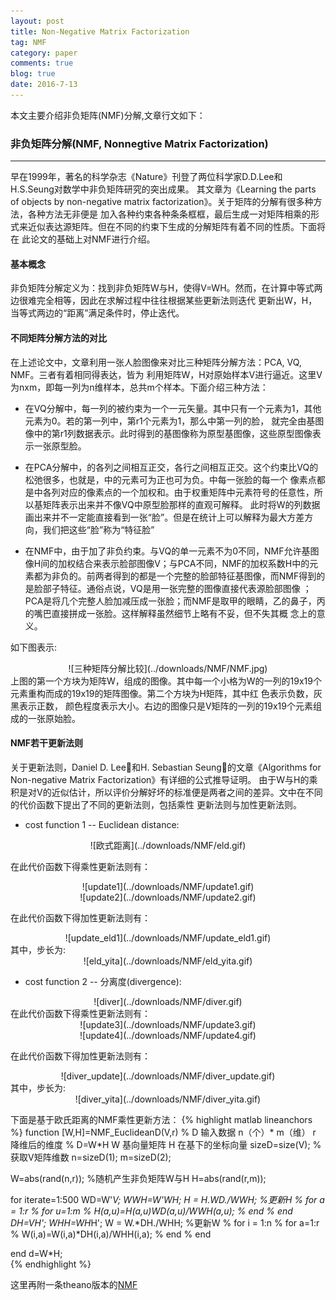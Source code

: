 ```yaml
---
layout: post
title: Non-Negative Matrix Factorization
tag: NMF
category: paper
comments: true
blog: true
date: 2016-7-13
---
```


本文主要介绍非负矩阵(NMF)分解,文章行文如下：

### 非负矩阵分解(NMF, Nonnegtive Matrix Factorization)
---
早在1999年，著名的科学杂志《Nature》刊登了两位科学家D.D.Lee和H.S.Seung对数学中非负矩阵研究的突出成果。
其文章为《Learning the parts of objects by non-negative matrix factorization》。关于矩阵的分解有很多种方法，各种方法无非便是
加入各种约束各种条条框框，最后生成一对矩阵相乘的形式来近似表达源矩阵。但在不同的约束下生成的分解矩阵有着不同的性质。下面将在
此论文的基础上对NMF进行介绍。

#### 基本概念  
非负矩阵分解定义为：找到非负矩阵W与H，使得V=WH。然而，在计算中等式两边很难完全相等，因此在求解过程中往往根据某些更新法则迭代
更新出W，H，当等式两边的“距离”满足条件时，停止迭代。

#### 不同矩阵分解方法的对比
在上述论文中，文章利用一张人脸图像来对比三种矩阵分解方法：PCA, VQ, NMF。三者有着相同得表达，皆为
利用矩阵W，H对原始样本V进行逼近。这里V为nxm，即每一列为n维样本，总共m个样本。下面介绍三种方法：  
* 在VQ分解中，每一列的被约束为一个一元矢量。其中只有一个元素为1，其他元素为0。若的第一列中，第r1个元素为1，那么中第一列的脸，
就完全由基图像中的第r1列数据表示。此时得到的基图像称为原型基图像，这些原型图像表示一张原型脸。

* 在PCA分解中，的各列之间相互正交，各行之间相互正交。这个约束比VQ的松弛很多，也就是，中的元素可为正也可为负。中每一张脸的每一个
像素点都是中各列对应的像素点的一个加权和。由于权重矩阵中元素符号的任意性，所以基矩阵表示出来并不像VQ中原型脸那样的直观可解释。
此时将W的列数据画出来并不一定能直接看到一张“脸”。但是在统计上可以解释为最大方差方向，我们把这些“脸”称为“特征脸”

* 在NMF中，由于加了非负约束。与VQ的单一元素不为0不同，NMF允许基图像H间的加权结合来表示脸部图像V；与PCA不同，NMF的加权系数H中的元
素都为非负的。前两者得到的都是一个完整的脸部特征基图像，而NMF得到的是脸部子特征。通俗点说，VQ是用一张完整的图像直接代表源脸部图像
；PCA是将几个完整人脸加减压成一张脸；而NMF是取甲的眼睛，乙的鼻子，丙的嘴巴直接拼成一张脸。这样解释虽然细节上略有不妥，但不失其概
念上的意义。

如下图表示:  

<div align=center>
![三种矩阵分解比较](../downloads/NMF/NMF.jpg)
</div>
上图的第一个方块为矩阵W，组成的图像。其中每一个小格为W的一列的19x19个元素重构而成的19x19的矩阵图像。第二个方块为H矩阵，其中红
色表示负数，灰黑表示正数， 颜色程度表示大小。右边的图像只是V矩阵的一列的19x19个元素组成的一张原始脸。

#### NMF若干更新法则
关于更新法则，Daniel D. Lee和H. Sebastian Seung的文章《Algorithms for Non-negative Matrix Factorization》有详细的公式推导证明。
由于W与H的乘积是对V的近似估计，所以评价分解好坏的标准便是两者之间的差异。文中在不同的代价函数下提出了不同的更新法则，包括乘性
更新法则与加性更新法则。  

* cost function 1 -- Euclidean distance:  
<div align=center>
![欧式距离](../downloads/NMF/eld.gif)
</div>  

在此代价函数下得乘性更新法则有：

<div align=center>
![update1](../downloads/NMF/update1.gif)
</div>

<div align=center>
![update2](../downloads/NMF/update2.gif)
</div>

在此代价函数下得加性更新法则有：

<div align=center>
![update_eld1](../downloads/NMF/update_eld1.gif)
</div>
其中，步长为:  
<div align=center>
![eld_yita](../downloads/NMF/eld_yita.gif)
</div>

* cost function 2 -- 分离度(divergence):  

<div align=center>
![diver](../downloads/NMF/diver.gif)
</div>
在此代价函数下得乘性更新法则有：

<div align=center>
![update3](../downloads/NMF/update3.gif)
</div>

<div align=center>
![update4](../downloads/NMF/update4.gif)
</div>

在此代价函数下得加性更新法则有：

<div align=center>
![diver_update](../downloads/NMF/diver_update.gif)
</div>
其中，步长为:  
<div align=center>
![diver_yita](../downloads/NMF/diver_yita.gif)
</div>

下面是基于欧氏距离的NMF乘性更新方法：
{% highlight matlab lineanchors %}
function [W,H]=NMF_EuclideanD(V,r)
% D 输入数据 n（个）* m（维）  r 降维后的维度
%  D=W*H   W 基向量矩阵  H 在基下的坐标向量
sizeD=size(V);   %获取V矩阵维数
n=sizeD(1);
m=sizeD(2);

W=abs(rand(n,r));   %随机产生非负矩阵W与H
H=abs(rand(r,m));

for iterate=1:500
    WD=W'*V;
     WWH=W'*W*H;
     H = H.*WD./WWH; %更新H
%     for a = 1:r
%         for u=1:m
%             H(a,u)=H(a,u)*WD(a,u)/WWH(a,u);
%         end
%     end
    DH=V*H';
    WHH=W*H*H';
    W = W.*DH./WHH;  %更新W
%     for i = 1:n
%         for a=1:r
%             W(i,a)=W(i,a)*DH(i,a)/WHH(i,a);
%         end
%     end

end
d=W*H;    
{% endhighlight %}

这里再附一条theano版本的[NMF](https://github.com/saicoco/_practice/tree/master/theano_NMF)
